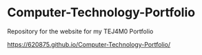 # Computer-Technology-Portfolio
Repository for the website for my TEJ4M0 Portfolio

https://620875.github.io/Computer-Technology-Portfolio/

